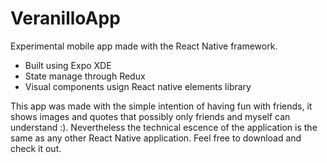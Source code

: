 # VeranilloApp

Experimental mobile app made with the React Native framework. 

- Built using Expo XDE
- State manage through Redux
- Visual components usign React native elements library

This app was made with the simple intention of having fun with friends, it shows images and quotes that possibly only friends and myself can understand :). Nevertheless the technical escence of the application is the same as any other React Native application. Feel free to download and check it out.
